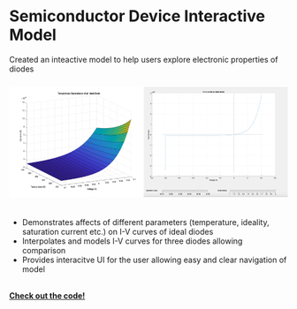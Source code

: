 # Semiconductor Device Interactive Model
Created an inteactive model to help users explore electronic properties of diodes
<div style="height:10px;font-size:1px;">&nbsp;</div>

<img src="https://github.com/dan-bernstein/dan-bernstein.github.io/blob/main/assets/diodesCombined.png?raw=true" height="200">
<div style="height:20px;font-size:1px;">&nbsp;</div>

* Demonstrates affects of different parameters (temperature, ideality, saturation current etc.) on I-V curves of ideal diodes
* Interpolates and models I-V curves for three diodes allowing comparison  
* Provides interacitve UI for the user allowing easy and clear navigation of model

<br>

<a href="https://github.com/dan-bernstein/website-contents/tree/main/modeling-and-simulation/semiconductors" target="_blank" rel="noopener noreferrer">
    <i class="fa-solid fa-up-right-from-square"></i> <strong>Check out the code!</strong>
</a>